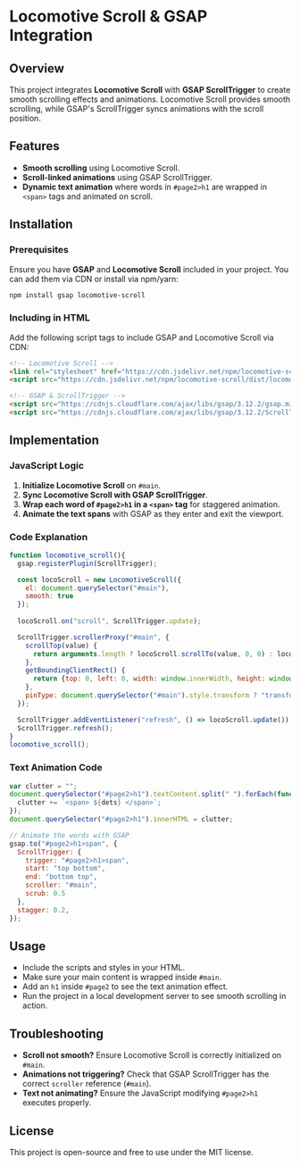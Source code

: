 # Locomotive Scroll & GSAP Integration

## Overview
This project integrates **Locomotive Scroll** with **GSAP ScrollTrigger** to create smooth scrolling effects and animations. Locomotive Scroll provides smooth scrolling, while GSAP's ScrollTrigger syncs animations with the scroll position.

## Features
- **Smooth scrolling** using Locomotive Scroll.
- **Scroll-linked animations** using GSAP ScrollTrigger.
- **Dynamic text animation** where words in `#page2>h1` are wrapped in `<span>` tags and animated on scroll.

## Installation
### Prerequisites
Ensure you have **GSAP** and **Locomotive Scroll** included in your project. You can add them via CDN or install via npm/yarn:

```sh
npm install gsap locomotive-scroll
```

### Including in HTML
Add the following script tags to include GSAP and Locomotive Scroll via CDN:

```html
<!-- Locomotive Scroll -->
<link rel="stylesheet" href="https://cdn.jsdelivr.net/npm/locomotive-scroll/dist/locomotive-scroll.css">
<script src="https://cdn.jsdelivr.net/npm/locomotive-scroll/dist/locomotive-scroll.min.js"></script>

<!-- GSAP & ScrollTrigger -->
<script src="https://cdnjs.cloudflare.com/ajax/libs/gsap/3.12.2/gsap.min.js"></script>
<script src="https://cdnjs.cloudflare.com/ajax/libs/gsap/3.12.2/ScrollTrigger.min.js"></script>
```

## Implementation
### JavaScript Logic
1. **Initialize Locomotive Scroll** on `#main`.
2. **Sync Locomotive Scroll with GSAP ScrollTrigger**.
3. **Wrap each word of `#page2>h1` in a `<span>` tag** for staggered animation.
4. **Animate the text spans** with GSAP as they enter and exit the viewport.

### Code Explanation
```javascript
function locomotive_scroll(){
  gsap.registerPlugin(ScrollTrigger);

  const locoScroll = new LocomotiveScroll({
    el: document.querySelector("#main"),
    smooth: true
  });
  
  locoScroll.on("scroll", ScrollTrigger.update);

  ScrollTrigger.scrollerProxy("#main", {
    scrollTop(value) {
      return arguments.length ? locoScroll.scrollTo(value, 0, 0) : locoScroll.scroll.instance.scroll.y;
    },
    getBoundingClientRect() {
      return {top: 0, left: 0, width: window.innerWidth, height: window.innerHeight};
    },
    pinType: document.querySelector("#main").style.transform ? "transform" : "fixed"
  });

  ScrollTrigger.addEventListener("refresh", () => locoScroll.update());
  ScrollTrigger.refresh();
}
locomotive_scroll();
```

### Text Animation Code
```javascript
var clutter = "";
document.querySelector("#page2>h1").textContent.split(" ").forEach(function(dets){
  clutter += `<span> ${dets} </span>`;
});
document.querySelector("#page2>h1").innerHTML = clutter;

// Animate the words with GSAP
gsap.to("#page2>h1>span", {
  ScrollTrigger: {
    trigger: "#page2>h1>span",
    start: "top bottom",
    end: "bottom top",
    scroller: "#main",
    scrub: 0.5
  },
  stagger: 0.2,
});
```

## Usage
- Include the scripts and styles in your HTML.
- Make sure your main content is wrapped inside `#main`.
- Add an `h1` inside `#page2` to see the text animation effect.
- Run the project in a local development server to see smooth scrolling in action.

## Troubleshooting
- **Scroll not smooth?** Ensure Locomotive Scroll is correctly initialized on `#main`.
- **Animations not triggering?** Check that GSAP ScrollTrigger has the correct `scroller` reference (`#main`).
- **Text not animating?** Ensure the JavaScript modifying `#page2>h1` executes properly.

## License
This project is open-source and free to use under the MIT license.

